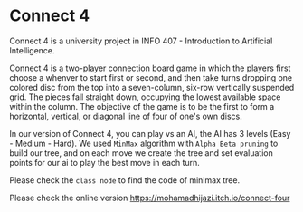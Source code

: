 # Connect 4

Connect 4 is a university project in INFO 407 - Introduction to Artificial Intelligence.

Connect 4 is a two-player connection board game in which the players first choose a whenver to start first or second, and then take turns dropping one colored disc from the top into a seven-column, six-row vertically suspended grid. The pieces fall straight down, occupying the lowest available space within the column. The objective of the game is to be the first to form a horizontal, vertical, or diagonal line of four of one's own discs.

In our version of Connect 4, you can play vs an AI, the AI has 3 levels (Easy - Medium - Hard). 
We used `MinMax` algorithm with `Alpha Beta pruning` to build our tree, and on each move we create the tree and set evaluation points for our ai to play the best move in each turn.

Please check the `class node` to find the code of minimax tree.

Please check the online version https://mohamadhijazi.itch.io/connect-four
